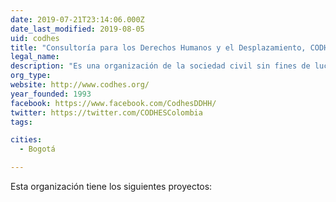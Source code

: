 ```yaml
---
date: 2019-07-21T23:14:06.000Z
date_last_modified: 2019-08-05
uid: codhes
title: "Consultoría para los Derechos Humanos y el Desplazamiento, CODHES"
legal_name: 
description: "Es una organización de la sociedad civil sin fines de lucro que contribuye a la construcción de sociedades democráticas, incluyentes y solidarias, con vigencia integral de los derechos humanos y del derecho internacional humanitario, así como al fortalecimiento de capacidades sociales con énfasis en procesos de construcción de paz y en la problemática de las poblaciones en situación de movilidad humana a nivel nacional, regional e internacional."
org_type: 
website: http://www.codhes.org/
year_founded: 1993
facebook: https://www.facebook.com/CodhesDDHH/
twitter: https://twitter.com/CODHESColombia
tags:

cities: 
  - Bogotá

---
```


Esta organización tiene los siguientes proyectos:


